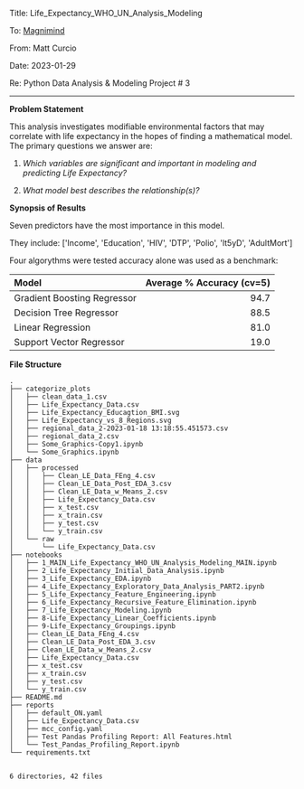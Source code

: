 Title: Life_Expectancy_WHO_UN_Analysis_Modeling

To:    [Magnimind](https://magnimindacademy.com/)

From:  Matt Curcio

Date:  2023-01-29

Re:    Python Data Analysis & Modeling Project # 3

---

**Problem Statement**

This analysis investigates modifiable environmental factors that may correlate with life expectancy in the hopes of finding a mathematical model. The primary questions we answer are:

1. *Which variables are significant and important in modeling and predicting Life Expectancy?*


2. *What model best describes the relationship(s)?*


**Synopsis of Results**

Seven predictors have the most importance in this model. 

They include: ['Income', 'Education', 'HIV', 'DTP', 'Polio', 'lt5yD', 'AdultMort']

Four algorythms were tested accuracy alone was used as a benchmark:

| Model | Average % Accuracy (cv=5) |
|:------|--------------------------:|
| Gradient Boosting Regressor | 94.7 |
| Decision Tree Regressor     | 88.5 |
| Linear Regression         | 81.0 |
| Support Vector Regressor  | 19.0 |


**File Structure**
```
.
├── categorize_plots
│   ├── clean_data_1.csv
│   ├── Life_Expectancy_Data.csv
│   ├── Life_Expectancy_Educagtion_BMI.svg
│   ├── Life_Expectancy_vs_8_Regions.svg
│   ├── regional_data_2-2023-01-18 13:18:55.451573.csv
│   ├── regional_data_2.csv
│   ├── Some_Graphics-Copy1.ipynb
│   └── Some_Graphics.ipynb
├── data
│   ├── processed
│   │   ├── Clean_LE_Data_FEng_4.csv
│   │   ├── Clean_LE_Data_Post_EDA_3.csv
│   │   ├── Clean_LE_Data_w_Means_2.csv
│   │   ├── Life_Expectancy_Data.csv
│   │   ├── x_test.csv
│   │   ├── x_train.csv
│   │   ├── y_test.csv
│   │   └── y_train.csv
│   └── raw
│       └── Life_Expectancy_Data.csv
├── notebooks
│   ├── 1_MAIN_Life_Expectancy_WHO_UN_Analysis_Modeling_MAIN.ipynb
│   ├── 2_Life_Expectancy_Initial_Data_Analysis.ipynb
│   ├── 3_Life_Expectancy_EDA.ipynb
│   ├── 4_Life_Expectancy_Exploratory_Data_Analysis_PART2.ipynb
│   ├── 5_Life_Expectancy_Feature_Engineering.ipynb
│   ├── 6_Life_Expectancy_Recursive_Feature_Elimination.ipynb
│   ├── 7_Life_Expectancy_Modeling.ipynb
│   ├── 8-Life_Expectancy_Linear_Coefficients.ipynb
│   ├── 9-Life_Expectancy_Groupings.ipynb
│   ├── Clean_LE_Data_FEng_4.csv
│   ├── Clean_LE_Data_Post_EDA_3.csv
│   ├── Clean_LE_Data_w_Means_2.csv
│   ├── Life_Expectancy_Data.csv
│   ├── x_test.csv
│   ├── x_train.csv
│   ├── y_test.csv
│   └── y_train.csv
├── README.md
├── reports
│   ├── default_ON.yaml
│   ├── Life_Expectancy_Data.csv
│   ├── mcc_config.yaml
│   ├── Test Pandas Profiling Report: All Features.html
│   └── Test_Pandas_Profiling_Report.ipynb
└── requirements.txt


6 directories, 42 files
```
